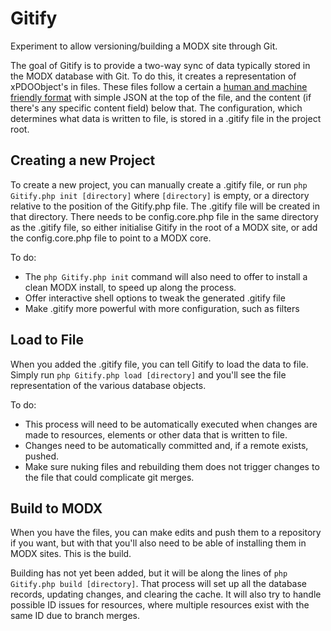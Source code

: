 Gitify
======

Experiment to allow versioning/building a MODX site through Git.

The goal of Gitify is to provide a two-way sync of data typically stored in the MODX database with Git. To do this, it creates a representation of xPDOObject's in files. These files follow a certain a [human and machine friendly format](https://gist.github.com/Mark-H/5acafdc1c364f70fa4e7) with simple JSON at the top of the file, and the content (if there's any specific content field) below that. The configuration, which determines what data is written to file, is stored in a .gitify file in the project root.

## Creating a new Project

To create a new project, you can manually create a .gitify file, or run `php Gitify.php init [directory]` where `[directory]` is empty, or a directory relative to the position of the Gitify.php file. The .gitify file will be created in that directory. There needs to be config.core.php file in the same directory as the .gitify file, so either initialise Gitify in the root of a MODX site, or add the config.core.php file to point to a MODX core.

To do:

* The `php Gitify.php init` command will also need to offer to install a clean MODX install, to speed up along the process.
* Offer interactive shell options to tweak the generated .gitify file
* Make .gitify more powerful with more configuration, such as filters

## Load to File

When you added the .gitify file, you can tell Gitify to load the data to file. Simply run `php Gitify.php load [directory]` and you'll see the file representation of the various database objects.

To do:

* This process will need to be automatically executed when changes are made to resources, elements or other data that is written to file.
* Changes need to be automatically committed and, if a remote exists, pushed.
* Make sure nuking files and rebuilding them does not trigger changes to the file that could complicate git merges.

## Build to MODX

When you have the files, you can make edits and push them to a repository if you want, but with that you'll also need to be able of installing them in MODX sites. This is the build.

Building has not yet been added, but it will be along the lines of `php Gitify.php build [directory]`. That process will set up all the database records, updating changes, and clearing the cache. It will also try to handle possible ID issues for resources, where multiple resources exist with the same ID due to branch merges.


